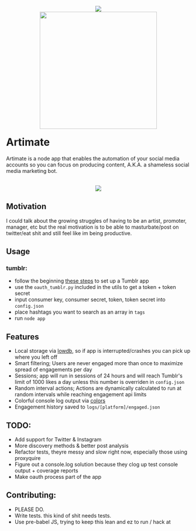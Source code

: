 
<p align="center" style="margin-bottom: -20px;">
  <!-- lol -->
  <img src="https://raw.githubusercontent.com/artnotfound/artimate/master/coverage.png" />
  <br />
  <img width="320" src="https://raw.githubusercontent.com/artnotfound/artimate/master/artimate_logo_white.png" />
</p>

# Artimate

Artimate is a node app that enables the automation of your social media accounts so you can focus on producing content,
A.K.A. a shameless social media marketing bot. 

<p align="center">
  <br />
  <img src="https://raw.githubusercontent.com/artnotfound/artimate/master/artimate.png" />
</p>

## Motivation

I could talk about the growing struggles of having to be an artist, promoter, manager, etc but the real motivation is to be able to masturbate/post on twitter/eat shit
and still feel like im being productive. 

## Usage

### tumblr:
  * follow the beginning [these steps](http://www.nextscripts.com/setup-installation-tumblr-social-networks-auto-poster-wordpress/) to set up a Tumblr app
  * use the `oauth_tumblr.py` included in the utils to get a token + token secret
  * input consumer key, consumer secret, token, token secret into `config.json`
  * place hashtags you want to search as an array in `tags`
  * run `node app`

## Features
  * Local storage via [lowdb](https://github.com/typicode/lowdb), so if app is interrupted/crashes you can pick up where you left off
  * Smart filtering; Users are never engaged more than once to maximize spread of engagements per day
  * Sessions; app will run in sessions of 24 hours and will reach Tumblr's limit of 1000 likes a day unless this number is overriden in `config.json`
  * Random interval actions; Actions are dynamically calculated to run at random intervals while reaching engagement api limits
  * Colorful console log output via [colors](https://www.npmjs.com/package/colors)
  * Engagement history saved to `logs/[platform]/engaged.json`

## TODO:
  * Add support for Twitter & Instagram
  * More discovery methods & better post analysis
  * Refactor tests, theyre messy and slow right now, especially those using proxyquire
  * Figure out a console.log solution because they clog up test console output + coverage reports
  * Make oauth process part of the app

## Contributing:
  * PLEASE DO. 
  * Write tests. this kind of shit needs tests.
  * Use pre-babel JS, trying to keep this lean and ez to run / hack at


